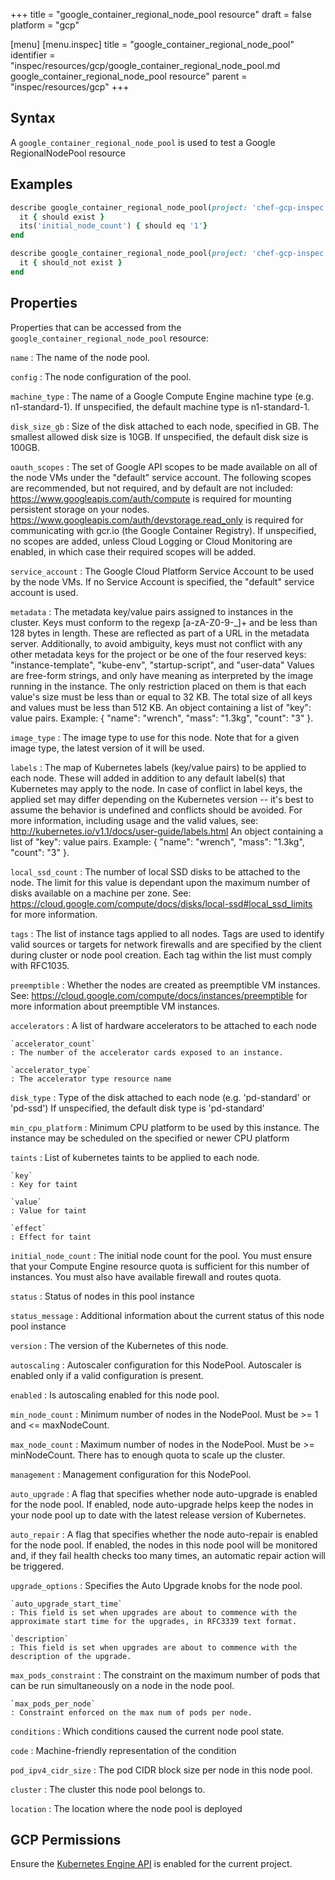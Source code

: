+++
title = "google_container_regional_node_pool resource"
draft = false
platform = "gcp"

[menu]
  [menu.inspec]
    title = "google_container_regional_node_pool"
    identifier = "inspec/resources/gcp/google_container_regional_node_pool.md google_container_regional_node_pool resource"
    parent = "inspec/resources/gcp"
+++

## Syntax

A `google_container_regional_node_pool` is used to test a Google RegionalNodePool resource

## Examples

```ruby
describe google_container_regional_node_pool(project: 'chef-gcp-inspec', location: 'europe-west2', cluster: 'inspec-gcp-regional-cluster', name: 'inspec-gcp-regional-node-pool') do
  it { should exist }
  its('initial_node_count') { should eq '1'}
end

describe google_container_regional_node_pool(project: 'chef-gcp-inspec', location: 'europe-west2', cluster: 'inspec-gcp-regional-cluster', name: 'nonexistent') do
  it { should_not exist }
end
```

## Properties

Properties that can be accessed from the `google_container_regional_node_pool` resource:

`name`
: The name of the node pool.

`config`
: The node configuration of the pool.

  `machine_type`
  : The name of a Google Compute Engine machine type (e.g. n1-standard-1).  If unspecified, the default machine type is n1-standard-1.

  `disk_size_gb`
  : Size of the disk attached to each node, specified in GB. The smallest allowed disk size is 10GB. If unspecified, the default disk size is 100GB.

  `oauth_scopes`
  : The set of Google API scopes to be made available on all of the node VMs under the "default" service account.  The following scopes are recommended, but not required, and by default are not included:  https://www.googleapis.com/auth/compute is required for mounting persistent storage on your nodes. https://www.googleapis.com/auth/devstorage.read_only is required for communicating with gcr.io (the Google Container Registry).  If unspecified, no scopes are added, unless Cloud Logging or Cloud Monitoring are enabled, in which case their required scopes will be added.

  `service_account`
  : The Google Cloud Platform Service Account to be used by the node VMs.  If no Service Account is specified, the "default" service account is used.

  `metadata`
  : The metadata key/value pairs assigned to instances in the cluster.  Keys must conform to the regexp [a-zA-Z0-9-_]+ and be less than 128 bytes in length. These are reflected as part of a URL in the metadata server. Additionally, to avoid ambiguity, keys must not conflict with any other metadata keys for the project or be one of the four reserved keys: "instance-template", "kube-env", "startup-script", and "user-data"  Values are free-form strings, and only have meaning as interpreted by the image running in the instance. The only restriction placed on them is that each value's size must be less than or equal to 32 KB.  The total size of all keys and values must be less than 512 KB.  An object containing a list of "key": value pairs. Example: { "name": "wrench", "mass": "1.3kg", "count": "3" }.

  `image_type`
  : The image type to use for this node.  Note that for a given image type, the latest version of it will be used.

  `labels`
  : The map of Kubernetes labels (key/value pairs) to be applied to each node. These will added in addition to any default label(s) that Kubernetes may apply to the node. In case of conflict in label keys, the applied set may differ depending on the Kubernetes version -- it's best to assume the behavior is undefined and conflicts should be avoided. For more information, including usage and the valid values, see:   http://kubernetes.io/v1.1/docs/user-guide/labels.html  An object containing a list of "key": value pairs. Example: { "name": "wrench", "mass": "1.3kg", "count": "3" }.

  `local_ssd_count`
  : The number of local SSD disks to be attached to the node.  The limit for this value is dependant upon the maximum number of disks available on a machine per zone. See:  https://cloud.google.com/compute/docs/disks/local-ssd#local_ssd_limits  for more information.

  `tags`
  : The list of instance tags applied to all nodes. Tags are used to identify valid sources or targets for network firewalls and are specified by the client during cluster or node pool creation. Each tag within the list must comply with RFC1035.

  `preemptible`
  : Whether the nodes are created as preemptible VM instances. See: https://cloud.google.com/compute/docs/instances/preemptible for more information about preemptible VM instances.

  `accelerators`
  : A list of hardware accelerators to be attached to each node

    `accelerator_count`
    : The number of the accelerator cards exposed to an instance.

    `accelerator_type`
    : The accelerator type resource name

  `disk_type`
  : Type of the disk attached to each node (e.g. 'pd-standard' or 'pd-ssd')  If unspecified, the default disk type is 'pd-standard'

  `min_cpu_platform`
  : Minimum CPU platform to be used by this instance. The instance may be scheduled on the specified or newer CPU platform

  `taints`
  : List of kubernetes taints to be applied to each node.

    `key`
    : Key for taint

    `value`
    : Value for taint

    `effect`
    : Effect for taint

`initial_node_count`
: The initial node count for the pool. You must ensure that your Compute Engine resource quota is sufficient for this number of instances. You must also have available firewall and routes quota.

`status`
: Status of nodes in this pool instance

`status_message`
: Additional information about the current status of this node pool instance

`version`
: The version of the Kubernetes of this node.

`autoscaling`
: Autoscaler configuration for this NodePool. Autoscaler is enabled only if a valid configuration is present.

  `enabled`
  : Is autoscaling enabled for this node pool.

  `min_node_count`
  : Minimum number of nodes in the NodePool. Must be >= 1 and <= maxNodeCount.

  `max_node_count`
  : Maximum number of nodes in the NodePool. Must be >= minNodeCount. There has to enough quota to scale up the cluster.

`management`
: Management configuration for this NodePool.

  `auto_upgrade`
  : A flag that specifies whether node auto-upgrade is enabled for the node pool. If enabled, node auto-upgrade helps keep the nodes in your node pool up to date with the latest release version of Kubernetes.

  `auto_repair`
  : A flag that specifies whether the node auto-repair is enabled for the node pool. If enabled, the nodes in this node pool will be monitored and, if they fail health checks too many times, an automatic repair action will be triggered.

  `upgrade_options`
  : Specifies the Auto Upgrade knobs for the node pool.

    `auto_upgrade_start_time`
    : This field is set when upgrades are about to commence with the approximate start time for the upgrades, in RFC3339 text format.

    `description`
    : This field is set when upgrades are about to commence with the description of the upgrade.

`max_pods_constraint`
: The constraint on the maximum number of pods that can be run simultaneously on a node in the node pool.

    `max_pods_per_node`
    : Constraint enforced on the max num of pods per node.

`conditions`
: Which conditions caused the current node pool state.

  `code`
  : Machine-friendly representation of the condition

`pod_ipv4_cidr_size`
: The pod CIDR block size per node in this node pool.

`cluster`
: The cluster this node pool belongs to.

`location`
: The location where the node pool is deployed

## GCP Permissions

Ensure the [Kubernetes Engine API](https://console.cloud.google.com/apis/library/container.googleapis.com/) is enabled for the current project.
